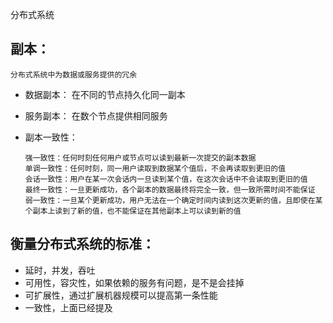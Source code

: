 分布式系统





## 副本：

```
分布式系统中为数据或服务提供的冗余
```

* 数据副本： 在不同的节点持久化同一副本

* 服务副本： 在数个节点提供相同服务

* 副本一致性：

  ```
  强一致性：任何时刻任何用户或节点可以读到最新一次提交的副本数据
  单调一致性：任何时刻，同一用户读取到数据某个值后，不会再读取到更旧的值
  会话一致性：用户在某一次会话内一旦读到某个值，在这次会话中不会读取到更旧的值
  最终一致性：一旦更新成功，各个副本的数据最终将完全一致，但一致所需时间不能保证
  弱一致性：一旦某个更新成功，用户无法在一个确定时间内读到这次更新的值，且即使在某个副本上读到了新的值，也不能保证在其他副本上可以读到新的值
  ```

## 衡量分布式系统的标准： 

* 延时，并发，吞吐
* 可用性，容灾性，如果依赖的服务有问题，是不是会挂掉
* 可扩展性，通过扩展机器规模可以提高第一条性能
* 一致性，上面已经提及





